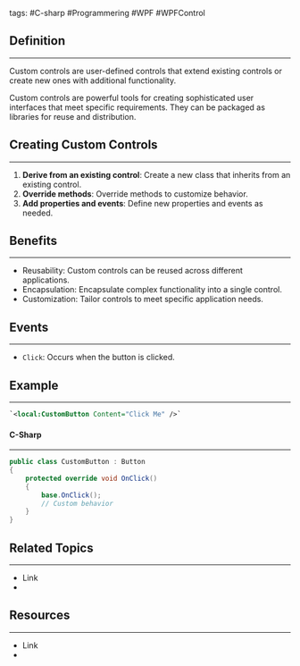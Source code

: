 tags: #C-sharp #Programmering #WPF #WPFControl

## Definition 
---
Custom controls are user-defined controls that extend existing controls or create new ones with additional functionality.

Custom controls are powerful tools for creating sophisticated user interfaces that meet specific requirements. They can be packaged as libraries for reuse and distribution.
## Creating Custom Controls
---
1. **Derive from an existing control**: Create a new class that inherits from an existing control. 
2. **Override methods**: Override methods to customize behavior. 
3. **Add properties and events**: Define new properties and events as needed.
## Benefits
---
- Reusability: Custom controls can be reused across different applications. 
- Encapsulation: Encapsulate complex functionality into a single control. 
- Customization: Tailor controls to meet specific application needs.


## Events
---
- `Click`: Occurs when the button is clicked.

## Example
---
```xml
`<local:CustomButton Content="Click Me" />`
```
#### C-Sharp
---
```csharp
public class CustomButton : Button
{
    protected override void OnClick()
    {
        base.OnClick();
        // Custom behavior
    }
}

```
## Related Topics
---
- Link
- 

## Resources
---
- Link
- 